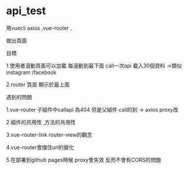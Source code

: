# api_test

用vuecli axios ,vue-router ,

做出頁面

目標

1.使用者滾動頁面可以加載 每滾動到最下面 call一次api 載入30個資料 ->類似instagram /facebook

2.router 頁面 顯示於最上面

遇到的問題

1.vue-router 子組件中callapi 為404 但是父組件 call的到 -> axios proxy改

2.組件的共用性 ,方法的共用性

3.vue-router-link router-view的觀念

4.vue-router會擋住url的變化

5.在部署到github pages時候 proxy會失效 反而不會有CORS的問題
